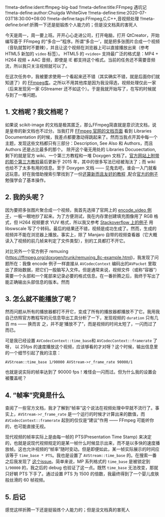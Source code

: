 !!meta-define:ident:ffmpeg-big-bad
!!meta-define:title:FFmpeg 遇坑记
!!meta-define:author:Chuigda WhiteGive
!!meta-define:time:2020-07-03T18:30:00+08:00
!!meta-define:tags:FFmpeg,C,C++,音视频处理
!!meta-define:brief:折腾一下还是挺锻炼个人能力的；但是没文档真的害死人

今天是周一，周一要上班。开开心心走进公司，打开电脑，打开 QtCreator，开始编写基于 FFmpeg 的“多合一”程序。所谓“多合一’，就是把多张图片合成一个视频（音轨就暂时不要辣），并且让这个视频在浏览器上可以直接播放出来（参考 HTML5 新加的 `video` 标签）。 HTML5 的 `<video>` 支持最广泛的格式是：MP4 + H264 视频 + AAC 音频，即使是 IE 都支持这个格式。当前的任务还不需要音频流，所以我只关注视频就可以了。

在这次任务中，我被要求使用一个看起来还不错（其实确实不错，就是后面你们就知道了）的 [FFmpeg库](ffmpeg.org)。之所以不用其他库是因为我没得选，视频处理仅此一家（后来发现另一家 GStreamer 还不如这个）。于是我就开始写了，在写的时候就与到了一堆问题。

## 1. 文档呢？我文档呢？

如果说 scikit-image 的文档是极其匿乏，那么FFmpeg简直就是意识流文档，说是皇帝的新文档也不过分。当我打开 [FFmpeg 官网的文档页面](https://ffmpeg.org/documentation.html) 看到 Libraries Documentation 的时候，我差点都要激动得跳起来了。然而当我点开其中每一个主题，发现这些文档都只有三部分：Description, See Also 和 Authors，而且Authors 还是占比最多的那个。 除开这个毫无用处的 Libraries Docuoectation, 剩下的就是官方 wiki、一个第三方教程和一堆 Doxygen 文档了。[官方网站上附带的那个第三方教程](dragster.org/ffmpeg)最后更新于 2015 年，其中的很多写法已经被淘汰了；而 wiki 也给不了太多有用的信息。至于 Doxygen 文档 —— 见鬼去吧，谁会一入门就看这玩意。好在我借助搜索引擎找到了一份[还算新而且友好的教程](https://github.com/leandromoreira/ffmpeg-libav-tutorial) ,配合[官方的例子](https://ffmpeg.org/doxygen/trunk/examples.html) 勉强学会了基本操作。

## 2. 我的头呢？

因为要把多张图片聚合成一个视频，我首先选择了官网上的 [encode_video 例子](https://ffmpeg.org/doxygen/trunk/encode_video_8c-example.html)，一板一眼地抄了起来。为了方便测试，我在内存里创建填充图像用了 RGB 格式，但 H264 视频要求 YUV 格式，所以我又参考 [Stackoverflow 上的例子](https://stackoverflow.com/questions/16667687/how-to-convert-rgb-from-yuv420p-for-ffmpeg-encoder) 用 libswscale 写了个转码。最后的结果还不错，视频是成功生成了。然而，生成的视频并不能在浏览器上播放。事实上，除了 Manjaro 自带的视频查看器（它大概读入了视频的前几帧来判定了文件类型），别的工具都打不开它。

对比另外一个官方例子 remuxing (https://ffmpeg.org/doxygen/trunk/remuxing_8c-example.html)，我发现了问题所在：我像 encode 例子一样直接从 `AVCodecContext` 编码出的`AVPacket` 里取出了原始数据，把它们一股脑写入文件。但是通常来说，视频文件（或称“容器”）需要一个头部和一个尾部来记录必要的格式信息。在一番折腾之后，我终于写出了能正确输出头部信息的版本。然而

## 3. 怎么就不能播放了呢？ 

然而问题从所有的播放器都打不开它，变成了所有的播放器都播放不了它。我用我自己仿照官方教程写的元信息导出工具分析了一下，发现视频的 `duration` 只有几百 ms —— 换而言 之，并不是‘播放不了”，而是视频的时间太短了，一闪而过了而已。

可是我已经设置 `AVCodecContext::time_base`和 `AVCodecContext::framerate` 了呀，
以 25fps 的速度播放这个视频，应该够看的才对呀？这个时候，输出信息里的一个细节引起了我的注意：

```
AVStream::time_base 1/90000 AVStream->r_frame_rate 90000/1
```

也就是说实际的帧率达到了 90000 fps！难怪会一闪而过。但为什么我的设置会被覆盖呢？

## 4. “帧率”究竟是什么

查阅了一些官方文档，我才了解到“帧率”这个说法在视频处理中早就不流行了。事实上，`AVStream->r_frame_rate` 是一个运行的时候才计算出来的数值，而 `AVCodecContext::framerate` 起到的仅仅是“建议”作用 —— FFmpeg 可能听你的，也可能直接无视。

现代视频的帧率实际上是由每一帧的 PTS(Presentation Time Stamp) 来决定的，也就是说现代视频规定的是某一帧什么时候显示出来，而不是以多快的速度播放帧。这也允许视频的“帧率”随时变动。但是即便如此，某一帧实际展示的时间应该等于 `time_base * PTS`。我也是设置了 `AVStream::time_base` 的。在搜索一番之后我发现了 [这个issue](https://trac.ffmpeg.org/ticket/2658)。简单来说，MP 系列格式的 `time_base` 是被锁定到 `1/90000` 的，我之后的 debug 也验证了这一点。既然 `time_base` 无法改变，那就只好朝 PTS 下手了。通过设置 PTS 为 1500 的倍数，我最终得到了一个婴儿皮肤般丝滑的 60 帧视频。

## 5. 后记

感觉这样折腾一下还是挺锻炼个人能力的；但是没文档真的害死人
